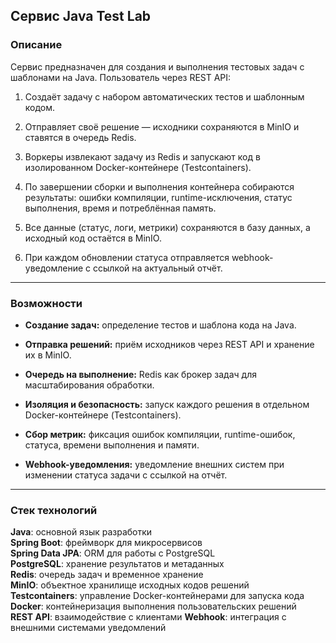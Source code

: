 ## Сервис Java Test Lab

### Описание

Сервис предназначен для создания и выполнения тестовых задач с шаблонами на Java. Пользователь через REST API:

1. Создаёт задачу с набором автоматических тестов и шаблонным кодом.
    
2. Отправляет своё решение — исходники сохраняются в MinIO и ставятся в очередь Redis.
    
3. Воркеры извлекают задачу из Redis и запускают код в изолированном Docker-контейнере (Testcontainers).
    
4. По завершении сборки и выполнения контейнера собираются результаты: ошибки компиляции, runtime-исключения, статус выполнения, время и потреблённая память.
    
5. Все данные (статус, логи, метрики) сохраняются в базу данных, а исходный код остаётся в MinIO.
    
6. При каждом обновлении статуса отправляется webhook-уведомление с ссылкой на актуальный отчёт.
    

---

### Возможности

- **Создание задач:** определение тестов и шаблона кода на Java.
    
- **Отправка решений:** приём исходников через REST API и хранение их в MinIO.
    
- **Очередь на выполнение:** Redis как брокер задач для масштабирования обработки.
    
- **Изоляция и безопасность:** запуск каждого решения в отдельном Docker-контейнере (Testcontainers).
    
- **Сбор метрик:** фиксация ошибок компиляции, runtime-ошибок, статуса, времени выполнения и памяти.
    
- **Webhook-уведомления:** уведомление внешних систем при изменении статуса задачи с ссылкой на отчёт.
    

---

### Стек технологий

**Java**: основной язык разработки  
**Spring Boot**: фреймворк для микросервисов  
**Spring Data JPA**: ORM для работы с PostgreSQL  
**PostgreSQL**: хранение результатов и метаданных  
**Redis**: очередь задач и временное хранение  
**MinIO**: объектное хранилище исходных кодов решений  
**Testcontainers**: управление Docker-контейнерами для запуска кода  
**Docker**: контейнеризация выполнения пользовательских решений  
**REST API**: взаимодействие с клиентами
**Webhook**: интеграция с внешними системами уведомлений
